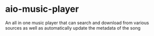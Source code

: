 # aio-music-player
An all in one music player that can search and download from various sources as well as automatically update the metadata of the song
